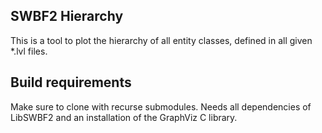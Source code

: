 ## SWBF2 Hierarchy
This is a tool to plot the hierarchy of all entity classes, defined in all given *.lvl files.

## Build requirements
Make sure to clone with recurse submodules. Needs all dependencies of LibSWBF2 and an installation of the GraphViz C library.